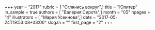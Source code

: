 +++
year = "2017"
rubric = [ "Оглянись вокруг",]
title = "Юпитер"
in_sample = true
authors = [ "Валерия Сирота",]
month = "05"
npages = "4"
illustrators = [ "Мария Усеинова",]
date = "2017-05-24T19:53:08+03:00"
slogan = ""
first_page = "2"
+++
